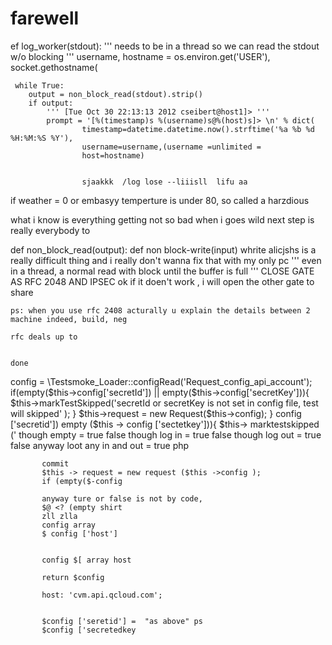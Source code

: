 # farewell
ef log_worker(stdout):
    ''' needs to be in a thread so we can read the stdout w/o blocking '''
    username, hostname = os.environ.get('USER'), socket.gethostname(
    
     while True:
        output = non_block_read(stdout).strip()
        if output:
            ''' [Tue Oct 30 22:13:13 2012 cseibert@host1]> '''
            prompt = '[%(timestamp)s %(username)s@%(host)s]> \n' % dict(
                    timestamp=datetime.datetime.now().strftime('%a %b %d %H:%M:%S %Y'),
                    username=username,(username =unlimited =
                    host=hostname)
                    
                    
                    sjaakkk  /log lose --liiisll  lifu aa 

if weather = 0 or embasyy temperture is under 80, so called a harzdious

what i know is everything getting not so bad when i goes wild
next step is really everybody to 

def non_block_read(output):
def non block-write(input)
whrite alicjshs is a really difficult thing and i really don't wanna fix that with my only pc
    ''' even in a thread, a normal read with block until the buffer is full '''
    CLOSE GATE AS RFC 2048 AND IPSEC
    ok if it doen't work , i will open the other gate to share 
    
    
    
    ps: when you use rfc 2408 acturally u explain the details between 2 machine indeed, build, neg
    
    rfc deals up to 
    
    
    done
<?php

namespace QcloudApi\Example2account;

use QcloudApi\Base\Request;

trait BaseSetupTestTrait{
    

    /**
     * @var \QcloudApi\Base\Request
     */
    protected $request;
    
    /**
     *
     * @var array
     */
    protected $config;
    
    protected function setUp(){
        parent::setUp();
        
        $this->config = \Testsmoke_Loader::configRead('Request_config_api_account');
        
        if(empty($this->config['secretId']) || empty($this->config['secretKey'])){
            $this->markTestSkipped('secretId or secretKey is not set in config file, test will skipped' );
        }
        
        $this->request = new Request($this->config);
    }
    
    
    
<?php

echo "what i am doing here?";

if (empty ( $shit -> config ['secretid'])  empty ($this -> config ['sectetkey'])){
           $this-> marktestskipped ('
           
           though empty = true false
           though log in = true false
           though log out = true false 
           anyway loot
           any in and out = true 
           
           php <? ?>
           commit 
           $this -> request = new request ($this ->config );
           if (empty($-config
           
           anyway ture or false is not by code, 
           $@ <? (empty shirt
           zll zlla
           config array  
           $ config ['host']
           
           
           config $[ array host 
           
           return $config
           
           host: 'cvm.api.qcloud.com';
           
           
           $config ['seretid'] =  "as above" ps
           $config ['secretedkey 
           
           
